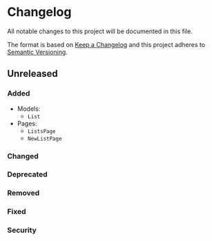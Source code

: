 # Changelog

All notable changes to this project will be documented in this file.

The format is based on [Keep a Changelog](http://keepachangelog.com/en/1.0.0/)
and this project adheres to [Semantic Versioning](http://semver.org/spec/v2.0.0.html).


## Unreleased

### Added
- Models:
  - `List`
- Pages:
  - `ListsPage`
  - `NewListPage`

### Changed

### Deprecated

### Removed

### Fixed

### Security
